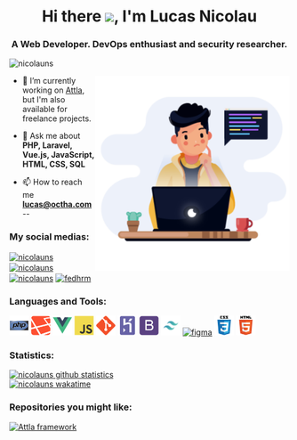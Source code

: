 <h1 align="center">Hi there <img src="https://raw.githubusercontent.com/kaueMarques/kaueMarques/master/hi.gif" width="30px">, I'm Lucas Nicolau</h1>
<h3 align="center">A Web Developer. DevOps enthusiast and security researcher.</h3>
<p align="left"><img src="https://komarev.com/ghpvc/?username=nicolauns" alt="nicolauns" /></p>

<a href="https://github.com/nicolauns" target="_blank"><img align="right" src="thoughtful.svg" width="350"/></a>

- 🔭 I’m currently working on [Attla](https://github.com/attla), but I'm also available for freelance projects.

- 💬 Ask me about **PHP, Laravel, Vue.js, JavaScript, HTML, CSS, SQL**

- 📫 How to reach me **lucas@octha.com**
--
<h3 align="left">My social medias:</h3>
<p align="left">
<a href="https://linkedin.com/in/nicolauns" target="blank"><img align="center" src="https://cdn.jsdelivr.net/npm/simple-icons@3.0.1/icons/linkedin.svg" alt="nicolauns" height="35" width="35" /></a>
<a href="https://fb.com/nicolauns" target="blank"><img align="center" src="https://cdn.jsdelivr.net/npm/simple-icons@3.0.1/icons/facebook.svg" alt="nicolauns" height="35" width="35" /></a>
<a href="https://instagram.com/nicolauns" target="blank"><img align="center" src="https://cdn.jsdelivr.net/npm/simple-icons@3.0.1/icons/instagram.svg" alt="nicolauns" height="35" width="35" /></a>
<a href="https://twitter.com/fedhrm" target="blank"><img align="center" src="https://cdn.jsdelivr.net/npm/simple-icons@3.0.1/icons/twitter.svg" alt="fedhrm" height="35" width="35" /></a>
</p>

<h3 align="left">Languages and Tools:</h3>
<p align="left">
<a href="https://github.com/topics/php" target="blank"><img src="https://raw.githubusercontent.com/devicons/devicon/master/icons/php/php-original.svg" alt="php" width="35" height="35"/></a>
<a href="https://github.com/topics/laravel" target="blank"><img src="https://raw.githubusercontent.com/devicons/devicon/master/icons/laravel/laravel-plain.svg" alt="laravel" width="35" height="35"/></a>
<a href="https://github.com/topics/vue" target="blank"><img src="https://raw.githubusercontent.com/devicons/devicon/master/icons/vuejs/vuejs-original.svg" alt="vue.js" width="35" height="35"/></a>
<a href="https://github.com/topics/javascript" target="blank"><img src="https://raw.githubusercontent.com/devicons/devicon/master/icons/javascript/javascript-original.svg" alt="javascript" width="35" height="35"/></a>
<a href="https://github.com/topics/git" target="blank"><img src="https://raw.githubusercontent.com/devicons/devicon/master/icons/git/git-original.svg" alt="git" width="35" height="35"/></a>
<a href="https://github.com/topics/heroku" target="blank"><img src="https://raw.githubusercontent.com/devicons/devicon/master/icons/heroku/heroku-plain.svg" alt="heroku" width="35" height="35"/></a>
<a href="https://github.com/topics/bootstrap" target="blank"><img src="https://raw.githubusercontent.com/devicons/devicon/master/icons/bootstrap/bootstrap-plain.svg" alt="bootstrap" width="35" height="35"/></a>
<a href="https://github.com/topics/tailwind" target="blank"><img src="https://raw.githubusercontent.com/github/explore/882462b8ecc337fd9c9b2572bc463a1cbc88fb6a/topics/tailwind/tailwind.png" alt="tailwind" width="35" height="35"/></a>
<a href="https://github.com/topics/figma" target="blank"><img src="https://www.vectorlogo.zone/logos/figma/figma-icon.svg" alt="figma" width="35" height="35"/></a>
<a href="https://github.com/topics/css3" target="blank"><img src="https://raw.githubusercontent.com/devicons/devicon/master/icons/css3/css3-original-wordmark.svg" alt="css3" width="35" height="35"/></a>
<a href="https://github.com/topics/html5" target="blank"><img src="https://raw.githubusercontent.com/devicons/devicon/master/icons/html5/html5-original-wordmark.svg" alt="html5" width="35" height="35"/></a>
</p>

<h3 align="left">Statistics:</h3>
<p align="left">
<a href="https://github.com/nicolauns?tab=repositories" target="blank"><img src="https://github-readme-stats.vercel.app/api?username=nicolauns&show_icons=true&count_private=true&include_all_commits=true" alt="nicolauns github statistics"/></a><br>
<!--<img src="https://github-readme-stats.vercel.app/api/top-langs?username=nicolauns&show_icons=true&layout=compact&hide=html" alt="nicolauns github top langs" /><br>-->
<a href="https://wakatime.com/@nicolauns" target="blank"><img src="https://github-readme-stats.vercel.app/api/wakatime?username=nicolauns&layout=compact" alt="nicolauns wakatime " /></a>
</p>

<h3 align="left">Repositories you might like:</h3>

[![Attla framework](https://github-readme-stats.vercel.app/api/pin/?username=attla&repo=attla)](https://github.com/attla/attla)

<!--
**nicolauns/nicolauns** is a ✨ _special_ ✨ repository because its `README.md` (this file) appears on your GitHub profile.

Here are some ideas to get you started:

- 🔭 I’m currently working on ...
- 🌱 I’m currently learning ...
- 👯 I’m looking to collaborate on ...
- 🤔 I’m looking for help with ...
- 💬 Ask me about ...
- 📫 How to reach me: ...
- 😄 Pronouns: ...
- ⚡ Fun fact: ...
-->
